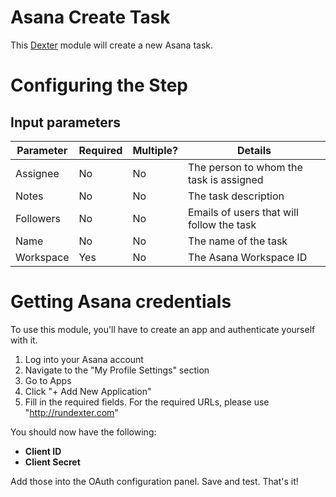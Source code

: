 # Asana Create Task

This [Dexter](http://rundexter.com) module will create a new Asana task.

# Configuring the Step

## Input parameters

Parameter|Required|Multiple?|Details
---------|--------|---------|-------
Assignee | No | No | The person to whom the task is assigned
Notes | No | No | The task description
Followers | No | No | Emails of users that will follow the task 
Name | No | No | The name of the task
Workspace | Yes | No | The Asana Workspace ID

# Getting Asana credentials

To use this module, you'll have to create an app and authenticate yourself with it.

1. Log into your Asana account
1. Navigate to the "My Profile Settings" section
1. Go to Apps
1. Click "+ Add New Application"
1. Fill in the required fields. For the required URLs, please use "http://rundexter.com"

You should now have the following:
* **Client ID**
* **Client Secret**

Add those into the OAuth configuration panel. Save and test. That's it!
